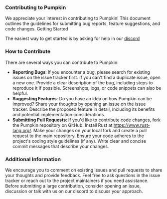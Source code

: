 ### Contributing to Pumpkin

We appreciate your interest in contributing to Pumpkin! This document outlines the guidelines for submitting bug reports, feature suggestions, and code changes.
Getting Started

The easiest way to get started is by asking for help in our [discord](https://discord.gg/wT8XjrjKkf) 

### How to Contribute

There are several ways you can contribute to Pumpkin:

- **Reporting Bugs**:
If you encounter a bug, please search for existing issues on the issue tracker first.
If you can't find a duplicate issue, open a new one.
Provide a clear description of the bug, including steps to reproduce it if possible.
Screenshots, logs, or code snippets can also be helpful.
- **Suggesting Features**:
Do you have an idea on how Pumpkin can be improved? Share your thoughts by opening an issue on the issue tracker.
Describe the proposed feature in detail, including its benefits and potential implementation considerations.
- **Submitting Pull Requests**:
If you'd like to contribute code changes, fork the Pumpkin repository on GitHub.
Install Rust at https://www.rust-lang.org/.
Make your changes on your local fork and create a pull request to the main repository.
Ensure your code adheres to the project's coding style guidelines (if any).
Write clear and concise commit messages that describe your changes.

### Additional Information
We encourage you to comment on existing issues and pull requests to share your thoughts and provide feedback.
Feel free to ask questions in the issue tracker or reach out to the project maintainers if you need assistance.
Before submitting a large contribution, consider opening an issue, discussion or talk with us on our discord to discuss your approach.